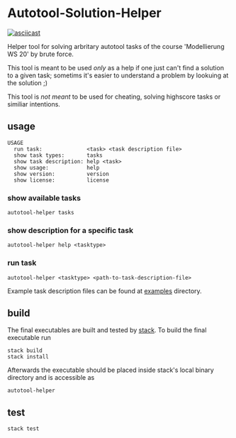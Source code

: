 # Autotool-Solution-Helper

[![asciicast](https://asciinema.org/a/w4pZWKj9jVQNm05mvsGmk33W6.png)](https://asciinema.org/a/w4pZWKj9jVQNm05mvsGmk33W6)

Helper tool for solving arbritary autotool tasks of the course 'Modellierung WS 20' by brute force.

This tool is meant to be used *only* as a help if one just can't find a solution to a given
task; sometims it's easier to understand a problem by lookuing at the solution ;)

This tool is *not meant* to be used for cheating, solving highscore tasks or similiar intentions.

## usage

```
USAGE
  run task:              <task> <task description file>
  show task types:       tasks
  show task description: help <task>
  show usage:            help
  show version:          version
  show license:          license
```

### show available tasks

```
autotool-helper tasks
```

### show description for a specific task

```
autotool-helper help <tasktype>
```

### run task

```
autotool-helper <tasktype> <path-to-task-description-file>
```

Example task description files can be found at [examples](./examples) directory.


## build
The final executables are built and tested by [stack](stack). To build the final executable run

```
stack build
stack install
```

Afterwards the executable should be placed inside stack's local binary directory and is accessible
as 
```
autotool-helper
```
## test
```
stack test
```

[stack]: https://docs.haskellstack.org/en/stable/README/
